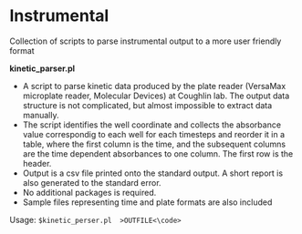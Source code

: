 Instrumental
============

Collection of scripts to parse instrumental output to a more user friendly format

__kinetic_parser.pl__ 
* A script to parse kinetic data produced by the plate reader (VersaMax microplate reader, Molecular Devices) at Coughlin lab. The output data structure is not complicated, but almost impossible to extract data manually. 
* The script identifies the well coordinate and collects the absorbance value correspondig to each well for each timesteps and reorder it in a table, where the first column is the time, and the subsequent columns are the time dependent absorbances to one column. The first row is the header.
* Output is a csv file printed onto the standard output. A short report is also generated to the standard error.
* No additional packages is required.
* Sample files representing time and plate formats are also included

Usage: <code>$kinetic_perser.pl <INFILE> >OUTFILE<\code>
